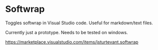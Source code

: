 # Softwrap
Toggles softwrap in Visual Studio code.  Useful for markdown/text files. 

Currently just a prototype. Needs to be tested on windows.

https://marketplace.visualstudio.com/items/jsturtevant.softwrap

